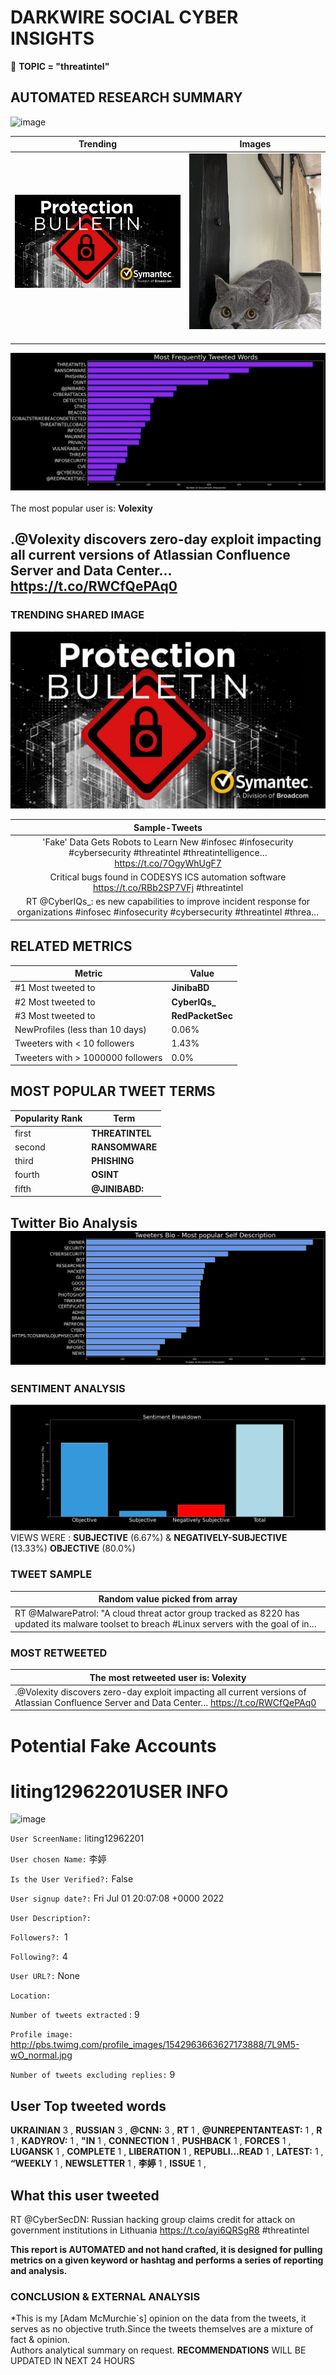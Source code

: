 # DARKWIRE SOCIAL CYBER INSIGHTS 
&#x1F34E; **TOPIC = "threatintel"**

## AUTOMATED RESEARCH SUMMARY
  ![image](darkLogo.png)   

|  Trending  |   Images | 
:-------------------------:|:-------------------------:
|  ![image](assets/threatintel/imageFile1.jpg)     <img width=200/> | ![image](assets/threatintel/imageFile2.jpg) <img width=200/> |   
 
 
![image](assets/threatintel/TWEETS.png)
<br></br>
The most popular user is: **Volexity**  
 

## .@Volexity discovers zero-day exploit impacting all current versions of Atlassian Confluence Server and Data Center… https://t.co/RWCfQePAq0 

  




### TRENDING SHARED IMAGE

![image](assets/threatintel/twitterPostedImage.png)



|                **Sample-Tweets**        |
| :-------------: |
| 'Fake' Data Gets Robots to Learn New #infosec #infosecurity #cybersecurity #threatintel #threatintelligence… https://t.co/7OgyWhUgF7 |
| Critical bugs found in CODESYS ICS automation software https://t.co/RBb2SP7VFj #threatintel |
| RT @CyberIQs_: es new capabilities to improve incident response for organizations #infosec #infosecurity #cybersecurity #threatintel #threa… |

## RELATED METRICS<br>
| Metric | Value |
| ------------- | ------------- |
| #1 Most tweeted to  | **JinibaBD** |
| #2 Most tweeted to  | **CyberIQs_** |
| #3 Most tweeted to  | **RedPacketSec** |
| NewProfiles (less than 10 days) | 0.06%  |
| Tweeters with < 10 followers  | 1.43%|
| Tweeters with > 1000000 followers  | 0.0%  |



## MOST POPULAR TWEET TERMS 


| Popularity Rank  | Term |
| ------------- | ------------- |
| first  | **THREATINTEL**  |
| second  | **RANSOMWARE**  |
| third  | **PHISHING** |
| fourth  | **OSINT**  |
| fifth  | **@JINIBABD:**  |


## Twitter Bio Analysis![image](assets/threatintel/BIO.png)
### SENTIMENT ANALYSIS
![image](assets/threatintel/sentiment.png)
VIEWS WERE : **SUBJECTIVE**  (6.67%) & **NEGATIVELY-SUBJECTIVE** (13.33%) **OBJECTIVE** (80.0%)

### TWEET SAMPLE 
| Random value picked from array |
| ------------- |
|RT @MalwarePatrol: "A cloud threat actor group tracked as 8220 has updated its malware toolset to breach #Linux servers with the goal of in… |

### MOST RETWEETED 

| The most retweeted user is: **Volexity**  |
| ------------- |
| .@Volexity discovers zero-day exploit impacting all current versions of Atlassian Confluence Server and Data Center… https://t.co/RWCfQePAq0 |

# Potential Fake Accounts
 
# liting12962201USER INFO
![image](http://pbs.twimg.com/profile_images/1542963663627173888/7L9M5-wO_normal.jpg)
 
`User ScreenName:` liting12962201 
 
`User chosen Name:` 李婷 
 
`Is the User Verified?:` False 
 
`User signup date?:` Fri Jul 01 20:07:08 +0000 2022 
 
`User Description?:`  
 
`Followers?: `1 
 
`Following?:` 4 
 
`User URL?:` None 
 
`Location:`  
 
`Number of tweets extracted`  : 9 
 
`Profile image:` http://pbs.twimg.com/profile_images/1542963663627173888/7L9M5-wO_normal.jpg 
 
`Number of tweets excluding replies:` 9 
 

 

 
## User Top tweeted words 
 
**UKRAINIAN** 3 , **RUSSIAN** 3 , **@CNN:** 3 , **RT** 1 , **@UNREPENTANTEAST:** 1 , **R** 1 , **KADYROV:** 1 , **"IN** 1 , **CONNECTION** 1 , **PUSHBACK** 1 , **FORCES** 1 , **LUGANSK** 1 , **COMPLETE** 1 , **LIBERATION** 1 , **REPUBLI…READ** 1 , **LATEST:** 1 , **“WEEKLY** 1 , **NEWSLETTER** 1 , **李婷** 1 , **ISSUE** 1 , 
 
## What this user tweeted
 
RT @CyberSecDN: Russian hacking group claims credit for attack on government institutions in Lithuania https://t.co/ayi6QRSgR8 #threatintel
 

<b> This report is AUTOMATED and not hand crafted, it is designed for pulling metrics on a given keyword or hashtag and performs a series of reporting and analysis.</b>  
### CONCLUSION & EXTERNAL ANALYSIS

*This is my [Adam McMurchie`s] opinion on the data from the tweets, it serves as no objective truth.Since the tweets themselves are a mixture of fact & opinion.<br>
Authors analytical summary on request.
**RECOMMENDATIONS** WILL BE UPDATED IN NEXT  24 HOURS <br>